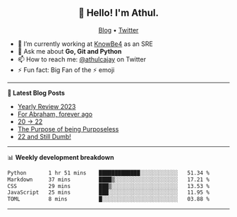 <h2 align="center">👋 Hello! I'm Athul.</h2>
<p align="center">
  <a href="https://blog.athulcyriac.in">Blog</a> •
  <a href="https://twitter.com/athulcajay">Twitter</a>
</p>


- 🔭 I’m currently working at [KnowBe4](https://knowbe4.com) as an SRE
- 💬 Ask me about **Go, Git and Python**
- 📫 How to reach me: [@athulcajay](https://twitter.com/athulcajay) on Twitter
- ⚡ Fun fact: Big Fan of the :zap: emoji

-------

**📝 Latest Blog Posts**

<!-- BLOG-POST-LIST:START -->
- [Yearly Review 2023](https://blog.athulcyriac.in/blog/2023/)
- [For Abraham, forever ago](https://blog.athulcyriac.in/blog/abraham/)
- [20 → 22](https://blog.athulcyriac.in/blog/20-and-22/)
- [The Purpose of being Purposeless](https://blog.athulcyriac.in/blog/purpose/)
- [22 and Still Dumb!](https://blog.athulcyriac.in/blog/2022/)
<!-- BLOG-POST-LIST:END -->

-------

📊 **Weekly development breakdown**
<!--START_SECTION:waka-->

```txt
Python       1 hr 51 mins    █████████████░░░░░░░░░░░░   51.34 %
Markdown     37 mins         ████▒░░░░░░░░░░░░░░░░░░░░   17.21 %
CSS          29 mins         ███▒░░░░░░░░░░░░░░░░░░░░░   13.53 %
JavaScript   25 mins         ███░░░░░░░░░░░░░░░░░░░░░░   11.95 %
TOML         8 mins          █░░░░░░░░░░░░░░░░░░░░░░░░   03.88 %
```

<!--END_SECTION:waka-->

-------
